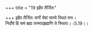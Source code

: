 +++
title = "19 इहैव तैर्जितः"

+++
इहैव तैर्जितः सर्गो येषां साम्ये स्थितं मनः।  
निर्दोषं हि समं ब्रह्म तस्माद्ब्रह्मणि ते स्थिताः।।5.19।।